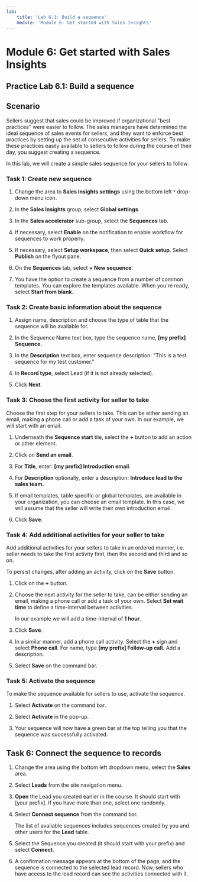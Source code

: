 ```yaml
---
lab:
    title: 'Lab 6.1: Build a sequence'
    module: 'Module 6: Get started with Sales Insights'
---
```



Module 6: Get started with Sales Insights
==============================

## Practice Lab 6.1: Build a sequence 

Scenario
--------

Sellers suggest that sales could be improved if organizational "best practices" were easier to follow. The sales managers have determined the ideal sequence of sales events for sellers, and they want to enforce best practices by setting up the set of consecutive activities for sellers. To make these practices easily available to sellers to follow during the course of their day, you suggest creating a sequence.

In this lab, we will create a simple sales sequence for your sellers to follow.


### Task 1: Create new sequence

1. Change the area to **Sales Insights settings** using the bottom left &#709; drop-down menu icon.

2. In the **Sales Insights** group, select **Global settings**.

3. In the **Sales accelerator** sub-group, select the **Sequences** tab.

4. If necessary, select **Enable** on the notification to enable workflow for sequences to work properly.

5. If necessary, select **Setup workspace**, then select **Quick setup**. Select **Publish** on the flyout pane.

5. On the **Sequences** tab, select **+ New sequence**.

6. You have the option to create a sequence from a number of common templates. You can explore the templates available. When you're ready, select **Start from blank.** 


### Task 2: Create basic information about the sequence

1. Assign name, description and choose the type of table that the sequence will be available for.

2. In the Sequence Name text box, type the sequence name, **[my prefix] Sequence.** 

3. In the **Description** text box, enter sequence description: "This is a test sequence for my test customer."

4. In **Record type**, select Lead (if it is not already selected).

4. Click **Next**.


### Task 3: Choose the first activity for seller to take

Choose the first step for your sellers to take. This can be either sending an email, making a phone call or add a task of your own. In our example, we will start with an email. 

1. Underneath the **Sequence start** tile, select the **+** button to add an action or other element.

2. Click on **Send an email**. 

3. For **Title**, enter: **[my prefix] Introduction email**.

4. For **Description** optionally, enter a description: **Introduce lead to the sales team.**

5. If email templates, table specific or global templates, are available in your organization, you can choose an email template. In this case, we will assume that the seller will write their own introduction email.

6. Click **Save**.


### Task 4: Add additional activities for your seller to take

Add additional activities for your sellers to take in an ordered manner,
i.e. seller needs to take the first activity first, then the second and
third and so on.

To persist changes, after adding an activity, click on the **Save** button.

1. Click on the **+** button.

2. Choose the next activity for the seller to take, can be either sending
an email, making a phone call or add a task of your own. Select **Set wait time** to define a time-interval between activities. 

   In our example we will add a time-interval of **1 hour**.

3. Click **Save**.

4. In a similar manner, add a phone call activity. Select the **+** sign and select **Phone call**. For name, type **[my prefix] Follow-up call.** Add a description.

5. Select **Save** on the command bar.


### Task 5: Activate the sequence

To make the sequence available for sellers to use, activate the sequence. 

1. Select **Activate** on the command bar.

2. Select **Activate** in the pop-up. 

3. Your sequence will now have a green bar at the top telling you that the sequence was successfully activated.


## Task 6: Connect the sequence to records

1. Change the area using the bottom left dropdown menu, select the **Sales** area. 

2. Select **Leads** from the site navigation menu.

3. **Open** the Lead you created earlier in the course. It should start with [your prefix]. If you have more than one, select one randomly.

4. Select **Connect sequence** from the command bar.

   The list of available sequences includes sequences created by you and other users for the **Lead** table.

5. Select the Sequence you created (it should start with your prefix) and select **Connect**.

6. A confirmation message appears at the bottom of the page, and the sequence is connected to the selected lead record. Now, sellers who have access to the lead record can see the activities connected with it.
